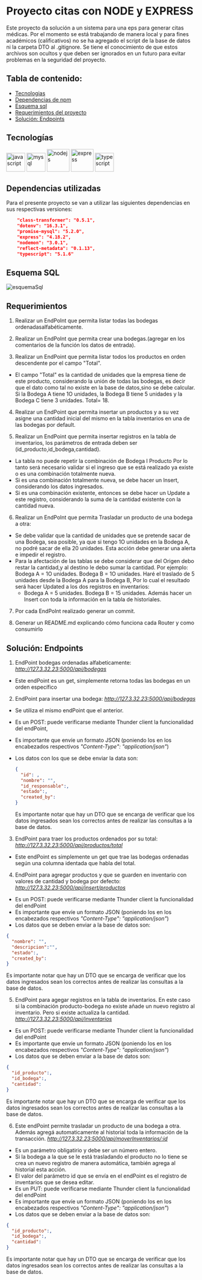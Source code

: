 # Proyecto citas con NODE y EXPRESS

Este proyecto da solución a un sistema para una eps para generar citas médicas. Por el momento se está trabajando de manera local y para fines académicos (calificativos) no se ha agregado el script de la base de datos ni la carpeta DTO al .gitignore. Se tiene el conocimiento de que estos archivos son ocultos y que deben ser ignorados en un futuro para evitar problemas en la seguridad del proyecto.  

## Tabla de contenido:

- [Tecnologias](#tecnologías)
- [Dependencias de npm](#dependencias-utilizadas)
- [Esquema sql](#esquema-sql)
- [Requerimientos del proyecto](#requerimientos)
- [Solución: Endpoints](#solución-endpoints)

## Tecnologías

<img src="https://raw.githubusercontent.com/devicons/devicon/master/icons/javascript/javascript-original.svg" alt="javascript" width="50" height="50"/>  <img src="https://raw.githubusercontent.com/devicons/devicon/master/icons/mysql/mysql-original-wordmark.svg" alt="mysql" width="50" height="50"/>  <img src="https://raw.githubusercontent.com/devicons/devicon/master/icons/nodejs/nodejs-original-wordmark.svg" alt="nodejs" width="60" height="60"/>  <img src="https://raw.githubusercontent.com/devicons/devicon/master/icons/express/express-original-wordmark.svg" alt="express" width="60" height="60"/>  <img src="https://raw.githubusercontent.com/devicons/devicon/master/icons/typescript/typescript-original.svg" alt="typescript" width="50" height="50"/> 

## Dependencias utilizadas

Para el presente proyecto se van a utilizar las siguientes dependencias en sus respectivas versiones:

  ```json
      "class-transformer": "0.5.1",
      "dotenv": "16.3.1",
      "promise-mysql": "5.2.0",
      "express": "4.18.2",
      "nodemon": "3.0.1",
      "reflect-metadata": "0.1.13",
      "typescript": "5.1.6"
  ```

## Esquema SQL 

![esquemaSql](./diagrama.png)

## Requerimientos

1. Realizar un EndPolnt que permita listar todas las bodegas ordenadasalfabéticamente.

2. Realizar un EndPolnt que permita crear una bodegas.(agregar en los comentarios de la función los datos de entrada).

3. Realizar un EndPoint que permita listar todos los productos en orden descendente por el campo "Total".
*  El campo "Total" es la cantidad de unidades que la empresa tiene de este producto, considerando la unión de todas las bodegas, es decir que el dato como tal no existe en la base de datos,sino se debe calcular. Si la Bodega A tiene 1O unidades, la Bodega B tiene 5 unidades y la Bodega C tiene 3 unidades. Total= 18.

4. Realizar un EndPoint que permita insertar un productos y a su vez asigne una cantidad inicial del mismo en la tabla inventarios en una de las bodegas por default.

5. Realizar un EndPoint que permita insertar registros en la tabla de inventarios, los parámetros de entrada deben ser (id_producto,id_bodega,cantidad).

* La tabla no puede repetir la combinación de Bodega I Producto Por lo tanto será necesario validar si el ingreso que se está realizado ya existe o es una combinación totalmente nueva.
* Si es una combinación totalmente nueva, se debe hacer un lnsert, considerando los datos ingresados.
* Si es una combinación existente, entonces se debe hacer un Update a este registro, considerando la suma de la cantidad existente con la cantidad nueva.

6. Realizar un EndPolnt que permita Trasladar un producto de una bodega a otra:

* Se debe validar que la cantidad de unidades que se pretende sacar de una Bodega, sea posible, ya que si tengo 1O unidades en la Bodega A, no podré sacar de ella 20 unidades. Esta acción debe generar una alerta e impedir el registro.
* Para la afectación de las tablas se debe considerar que del Origen debo restar la cantidad,y al destino le debo sumar la cantidad. Por ejemplo: Bodega A = 1O unidades. Bodega B = 1O unidades. Haré el traslado de 5 unidades desde la Bodega A para la Bodega B, Por lo cual el resultado será hacer Updated a los dos registros en inventarios:
  * Bodega A = 5 unidades. Bodega B = 15 unidades. 
Además hacer un lnsert con toda la información en la tabla de historiales.

7. Por cada EndPolnt realizado generar un commit.

8. Generar un README.md explicando cómo funciona cada Router y como
consumirlo

## Solución: Endpoints

1. EndPoint bodegas ordenadas alfabeticamente: *http://127.3.32.23:5000/api/bodegas*
  * Este endPoint es un get, simplemente retorna todas las bodegas en un orden específico

2. EndPoint para insertar una bodega: *http://127.3.32.23:5000/api/bodegas*
  * Se utiliza el mismo endPoint que el anterior.
  * Es un POST: puede verificarse mediante Thunder client la funcionalidad del endPoint,
  * Es importante que envíe un formato JSON (poniendo los en los encabezados respectivos *"Content-Type": "application/json"*) 
* Los datos con los que se debe enviar la data son: 
  
  ```json
  {
    "id": ,
    "nombre": "",
    "id_responsable":,
    "estado":,
    "created_by":
  }
  ```
  Es importante notar que hay un DTO que se encarga de verificar que los datos ingresados sean los correctos antes de realizar las consultas a la base de datos.
  

3. EndPoint para traer los productos ordenados por su total: *http://127.3.32.23:5000/api/productos/total*
  * Este endPoint es simplemente un get que trae las bodegas ordenadas según una columna identada que habla del total.

4. EndPoint para agregar productos y que se guarden en inventario con valores de cantidad y bodega por defecto: *http://127.3.32.23:5000/api/insert/productos*
 * Es un POST: puede verificarse mediante Thunder client la funcionalidad del endPoint
 * Es importante que envíe un formato JSON (poniendo los en los encabezados respectivos *"Content-Type": "application/json"*) 
 * Los datos que se deben enviar a la base de datos son: 
  ```json
  {
    "nombre": "",
    "descripcion":"",
    "estado":,
    "created_by":
  }
  ```
 Es importante notar que hay un DTO que se encarga de verificar que los datos ingresados sean los correctos antes de realizar las consultas a la base de datos.

5. EndPoint para agegar registros en la tabla de inventarios. En este caso si la combinación producto-bodega no existe añade un nuevo registro al inventario. Pero si existe actualiza la cantidad. *http://127.3.32.23:5000/api/inventarios* 
 * Es un POST: puede verificarse mediante Thunder client la funcionalidad del endPoint
 * Es importante que envíe un formato JSON (poniendo los en los encabezados respectivos *"Content-Type": "application/json"*) 
 * Los datos que se deben enviar a la base de datos son: 
  ```json
  {
    "id_producto":,
    "id_bodega":,
    "cantidad":
  }
  ```
 Es importante notar que hay un DTO que se encarga de verificar que los datos ingresados sean los correctos antes de realizar las consultas a la base de datos.

6. Este endPoint permite trasladar un producto de una bodega a otra. Además agregá automaticamente al historial toda la información de la transacción. *http://127.3.32.23:5000/api/moverInventarios/:id* 
* Es un parámetro obligatirio y debe ser un número entero.
* Si la bodega a la que se le está trasladando el producto no lo tiene se crea un nuevo registro de manera automática, también agrega al historial esta acción.
* El valor del parámetro id que se envía en el endPoint es el registro de inventarios que se desea editar.
* Es un PUT: puede verificarse mediante Thunder client la funcionalidad del endPoint
 * Es importante que envíe un formato JSON (poniendo los en los encabezados respectivos *"Content-Type": "application/json"*) 
 * Los datos que se deben enviar a la base de datos son: 
  ```json
  {
    "id_producto":,
    "id_bodega":,
    "cantidad":
  }
  ```
 Es importante notar que hay un DTO que se encarga de verificar que los datos ingresados sean los correctos antes de realizar las consultas a la base de datos.